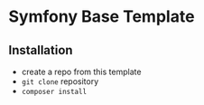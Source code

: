# Symfony Base Template

## Installation
- create a repo from this template
- `git clone` repository
- `composer install`

